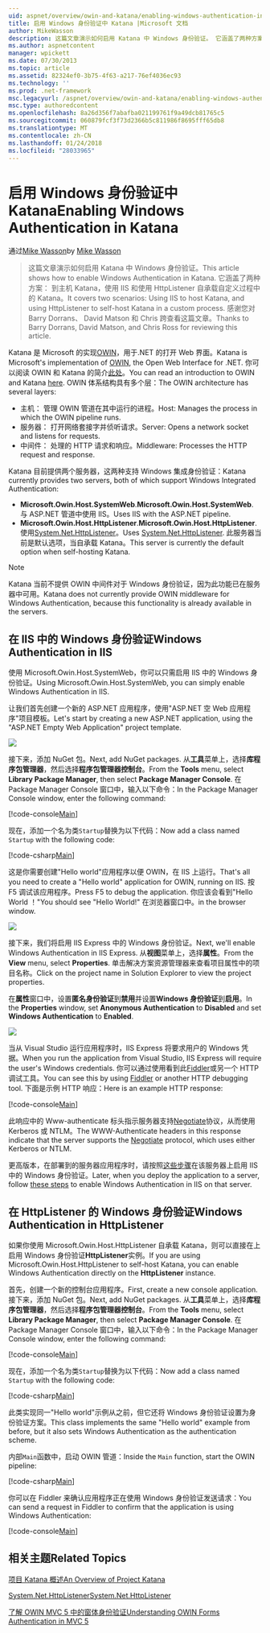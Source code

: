 ```yaml
---
uid: aspnet/overview/owin-and-katana/enabling-windows-authentication-in-katana
title: 启用 Windows 身份验证中 Katana |Microsoft 文档
author: MikeWasson
description: 这篇文章演示如何启用 Katana 中 Windows 身份验证。 它涵盖了两种方案： 到主机 Katana，使用 IIS 和使用 HttpListener 自承载 Kat...
ms.author: aspnetcontent
manager: wpickett
ms.date: 07/30/2013
ms.topic: article
ms.assetid: 82324ef0-3b75-4f63-a217-76ef4036ec93
ms.technology: ''
ms.prod: .net-framework
msc.legacyurl: /aspnet/overview/owin-and-katana/enabling-windows-authentication-in-katana
msc.type: authoredcontent
ms.openlocfilehash: 8a26d356f7abafba021199761f9a49dcb81765c5
ms.sourcegitcommit: 060879fcf3f73d2366b5c811986f8695fff65db8
ms.translationtype: MT
ms.contentlocale: zh-CN
ms.lasthandoff: 01/24/2018
ms.locfileid: "28033965"
---
```

<a name="enabling-windows-authentication-in-katana"></a><span data-ttu-id="eecd0-104">启用 Windows 身份验证中 Katana</span><span class="sxs-lookup"><span data-stu-id="eecd0-104">Enabling Windows Authentication in Katana</span></span>
====================
<span data-ttu-id="eecd0-105">通过[Mike Wasson](https://github.com/MikeWasson)</span><span class="sxs-lookup"><span data-stu-id="eecd0-105">by [Mike Wasson](https://github.com/MikeWasson)</span></span>

> <span data-ttu-id="eecd0-106">这篇文章演示如何启用 Katana 中 Windows 身份验证。</span><span class="sxs-lookup"><span data-stu-id="eecd0-106">This article shows how to enable Windows Authentication in Katana.</span></span> <span data-ttu-id="eecd0-107">它涵盖了两种方案： 到主机 Katana，使用 IIS 和使用 HttpListener 自承载自定义过程中的 Katana。</span><span class="sxs-lookup"><span data-stu-id="eecd0-107">It covers two scenarios: Using IIS to host Katana, and using HttpListener to self-host Katana in a custom process.</span></span> <span data-ttu-id="eecd0-108">感谢您对 Barry Dorrans、 David Matson 和 Chris 跨查看这篇文章。</span><span class="sxs-lookup"><span data-stu-id="eecd0-108">Thanks to Barry Dorrans, David Matson, and Chris Ross for reviewing this article.</span></span>


<span data-ttu-id="eecd0-109">Katana 是 Microsoft 的实现[OWIN](http://owin.org/)，用于.NET 的打开 Web 界面。</span><span class="sxs-lookup"><span data-stu-id="eecd0-109">Katana is Microsoft's implementation of [OWIN](http://owin.org/), the Open Web Interface for .NET.</span></span> <span data-ttu-id="eecd0-110">你可以阅读 OWIN 和 Katana 的简介[此处](an-overview-of-project-katana.md)。</span><span class="sxs-lookup"><span data-stu-id="eecd0-110">You can read an introduction to OWIN and Katana [here](an-overview-of-project-katana.md).</span></span> <span data-ttu-id="eecd0-111">OWIN 体系结构具有多个层：</span><span class="sxs-lookup"><span data-stu-id="eecd0-111">The OWIN architecture has several layers:</span></span>

- <span data-ttu-id="eecd0-112">主机： 管理 OWIN 管道在其中运行的进程。</span><span class="sxs-lookup"><span data-stu-id="eecd0-112">Host: Manages the process in which the OWIN pipeline runs.</span></span>
- <span data-ttu-id="eecd0-113">服务器： 打开网络套接字并侦听请求。</span><span class="sxs-lookup"><span data-stu-id="eecd0-113">Server: Opens a network socket and listens for requests.</span></span>
- <span data-ttu-id="eecd0-114">中间件： 处理的 HTTP 请求和响应。</span><span class="sxs-lookup"><span data-stu-id="eecd0-114">Middleware: Processes the HTTP request and response.</span></span>

<span data-ttu-id="eecd0-115">Katana 目前提供两个服务器，这两种支持 Windows 集成身份验证：</span><span class="sxs-lookup"><span data-stu-id="eecd0-115">Katana currently provides two servers, both of which support Windows Integrated Authentication:</span></span>

- <span data-ttu-id="eecd0-116">**Microsoft.Owin.Host.SystemWeb**.</span><span class="sxs-lookup"><span data-stu-id="eecd0-116">**Microsoft.Owin.Host.SystemWeb**.</span></span> <span data-ttu-id="eecd0-117">与 ASP.NET 管道中使用 IIS。</span><span class="sxs-lookup"><span data-stu-id="eecd0-117">Uses IIS with the ASP.NET pipeline.</span></span>
- <span data-ttu-id="eecd0-118">**Microsoft.Owin.Host.HttpListener**.</span><span class="sxs-lookup"><span data-stu-id="eecd0-118">**Microsoft.Owin.Host.HttpListener**.</span></span> <span data-ttu-id="eecd0-119">使用[System.Net.HttpListener](https://msdn.microsoft.com/library/system.net.httplistener.aspx)。</span><span class="sxs-lookup"><span data-stu-id="eecd0-119">Uses [System.Net.HttpListener](https://msdn.microsoft.com/library/system.net.httplistener.aspx).</span></span> <span data-ttu-id="eecd0-120">此服务器当前是默认选项，当自承载 Katana。</span><span class="sxs-lookup"><span data-stu-id="eecd0-120">This server is currently the default option when self-hosting Katana.</span></span>

> [!NOTE]
> <span data-ttu-id="eecd0-121">Katana 当前不提供 OWIN 中间件对于 Windows 身份验证，因为此功能已在服务器中可用。</span><span class="sxs-lookup"><span data-stu-id="eecd0-121">Katana does not currently provide OWIN middleware for Windows Authentication, because this functionality is already available in the servers.</span></span>


## <a name="windows-authentication-in-iis"></a><span data-ttu-id="eecd0-122">在 IIS 中的 Windows 身份验证</span><span class="sxs-lookup"><span data-stu-id="eecd0-122">Windows Authentication in IIS</span></span>

<span data-ttu-id="eecd0-123">使用 Microsoft.Owin.Host.SystemWeb，你可以只需启用 IIS 中的 Windows 身份验证。</span><span class="sxs-lookup"><span data-stu-id="eecd0-123">Using Microsoft.Owin.Host.SystemWeb, you can simply enable Windows Authentication in IIS.</span></span>

<span data-ttu-id="eecd0-124">让我们首先创建一个新的 ASP.NET 应用程序，使用"ASP.NET 空 Web 应用程序"项目模板。</span><span class="sxs-lookup"><span data-stu-id="eecd0-124">Let's start by creating a new ASP.NET application, using the "ASP.NET Empty Web Application" project template.</span></span>

![](enabling-windows-authentication-in-katana/_static/image1.png)

<span data-ttu-id="eecd0-125">接下来，添加 NuGet 包。</span><span class="sxs-lookup"><span data-stu-id="eecd0-125">Next, add NuGet packages.</span></span> <span data-ttu-id="eecd0-126">从**工具**菜单上，选择**库程序包管理器**，然后选择**程序包管理器控制台**。</span><span class="sxs-lookup"><span data-stu-id="eecd0-126">From the **Tools** menu, select **Library Package Manager**, then select **Package Manager Console**.</span></span> <span data-ttu-id="eecd0-127">在 Package Manager Console 窗口中，输入以下命令：</span><span class="sxs-lookup"><span data-stu-id="eecd0-127">In the Package Manager Console window, enter the following command:</span></span>

[!code-console[Main](enabling-windows-authentication-in-katana/samples/sample1.cmd)]

<span data-ttu-id="eecd0-128">现在，添加一个名为类`Startup`替换为以下代码：</span><span class="sxs-lookup"><span data-stu-id="eecd0-128">Now add a class named `Startup` with the following code:</span></span>

[!code-csharp[Main](enabling-windows-authentication-in-katana/samples/sample2.cs)]

<span data-ttu-id="eecd0-129">这是你需要创建"Hello world"应用程序以便 OWIN，在 IIS 上运行。</span><span class="sxs-lookup"><span data-stu-id="eecd0-129">That's all you need to create a "Hello world" application for OWIN, running on IIS.</span></span> <span data-ttu-id="eecd0-130">按 F5 调试该应用程序。</span><span class="sxs-lookup"><span data-stu-id="eecd0-130">Press F5 to debug the application.</span></span> <span data-ttu-id="eecd0-131">你应该会看到"Hello World ！"</span><span class="sxs-lookup"><span data-stu-id="eecd0-131">You should see "Hello World!"</span></span> <span data-ttu-id="eecd0-132">在浏览器窗口中。</span><span class="sxs-lookup"><span data-stu-id="eecd0-132">in the browser window.</span></span>

![](enabling-windows-authentication-in-katana/_static/image2.png)

<span data-ttu-id="eecd0-133">接下来，我们将启用 IIS Express 中的 Windows 身份验证。</span><span class="sxs-lookup"><span data-stu-id="eecd0-133">Next, we'll enable Windows Authentication in IIS Express.</span></span> <span data-ttu-id="eecd0-134">从**视图**菜单上，选择**属性**。</span><span class="sxs-lookup"><span data-stu-id="eecd0-134">From the **View** menu, select **Properties**.</span></span> <span data-ttu-id="eecd0-135">单击解决方案资源管理器来查看项目属性中的项目名称。</span><span class="sxs-lookup"><span data-stu-id="eecd0-135">Click on the project name in Solution Explorer to view the project properties.</span></span>

<span data-ttu-id="eecd0-136">在**属性**窗口中，设置**匿名身份验证**到**禁用**并设置**Windows 身份验证**到**启用**。</span><span class="sxs-lookup"><span data-stu-id="eecd0-136">In the **Properties** window, set **Anonymous Authentication** to **Disabled** and set **Windows Authentication** to **Enabled**.</span></span>

![](enabling-windows-authentication-in-katana/_static/image3.png)

<span data-ttu-id="eecd0-137">当从 Visual Studio 运行应用程序时，IIS Express 将要求用户的 Windows 凭据。</span><span class="sxs-lookup"><span data-stu-id="eecd0-137">When you run the application from Visual Studio, IIS Express will require the user's Windows credentials.</span></span> <span data-ttu-id="eecd0-138">你可以通过使用看到此[Fiddler](http://fiddler2.com/home)或另一个 HTTP 调试工具。</span><span class="sxs-lookup"><span data-stu-id="eecd0-138">You can see this by using [Fiddler](http://fiddler2.com/home) or another HTTP debugging tool.</span></span> <span data-ttu-id="eecd0-139">下面是示例 HTTP 响应：</span><span class="sxs-lookup"><span data-stu-id="eecd0-139">Here is an example HTTP response:</span></span>

[!code-console[Main](enabling-windows-authentication-in-katana/samples/sample3.cmd?highlight=1,5-6)]

<span data-ttu-id="eecd0-140">此响应中的 Www-authenticate 标头指示服务器支持[Negotiate](http://www.ietf.org/rfc/rfc4559.txt)协议，从而使用 Kerberos 或 NTLM。</span><span class="sxs-lookup"><span data-stu-id="eecd0-140">The WWW-Authenticate headers in this response indicate that the server supports the [Negotiate](http://www.ietf.org/rfc/rfc4559.txt) protocol, which uses either Kerberos or NTLM.</span></span>

<span data-ttu-id="eecd0-141">更高版本，在部署到的服务器应用程序时，请按照[这些步骤](https://www.iis.net/configreference/system.webserver/security/authentication/windowsauthentication)在该服务器上启用 IIS 中的 Windows 身份验证。</span><span class="sxs-lookup"><span data-stu-id="eecd0-141">Later, when you deploy the application to a server, follow [these steps](https://www.iis.net/configreference/system.webserver/security/authentication/windowsauthentication) to enable Windows Authentication in IIS on that server.</span></span>

## <a name="windows-authentication-in-httplistener"></a><span data-ttu-id="eecd0-142">在 HttpListener 的 Windows 身份验证</span><span class="sxs-lookup"><span data-stu-id="eecd0-142">Windows Authentication in HttpListener</span></span>

<span data-ttu-id="eecd0-143">如果你使用 Microsoft.Owin.Host.HttpListener 自承载 Katana，则可以直接在上启用 Windows 身份验证**HttpListener**实例。</span><span class="sxs-lookup"><span data-stu-id="eecd0-143">If you are using Microsoft.Owin.Host.HttpListener to self-host Katana, you can enable Windows Authentication directly on the **HttpListener** instance.</span></span>

<span data-ttu-id="eecd0-144">首先，创建一个新的控制台应用程序。</span><span class="sxs-lookup"><span data-stu-id="eecd0-144">First, create a new console application.</span></span> <span data-ttu-id="eecd0-145">接下来，添加 NuGet 包。</span><span class="sxs-lookup"><span data-stu-id="eecd0-145">Next, add NuGet packages.</span></span> <span data-ttu-id="eecd0-146">从**工具**菜单上，选择**库程序包管理器**，然后选择**程序包管理器控制台**。</span><span class="sxs-lookup"><span data-stu-id="eecd0-146">From the **Tools** menu, select **Library Package Manager**, then select **Package Manager Console**.</span></span> <span data-ttu-id="eecd0-147">在 Package Manager Console 窗口中，输入以下命令：</span><span class="sxs-lookup"><span data-stu-id="eecd0-147">In the Package Manager Console window, enter the following command:</span></span>

[!code-console[Main](enabling-windows-authentication-in-katana/samples/sample4.cmd)]

<span data-ttu-id="eecd0-148">现在，添加一个名为类`Startup`替换为以下代码：</span><span class="sxs-lookup"><span data-stu-id="eecd0-148">Now add a class named `Startup` with the following code:</span></span>

[!code-csharp[Main](enabling-windows-authentication-in-katana/samples/sample5.cs)]

<span data-ttu-id="eecd0-149">此类实现同一"Hello world"示例从之前，但它还将 Windows 身份验证设置为身份验证方案。</span><span class="sxs-lookup"><span data-stu-id="eecd0-149">This class implements the same "Hello world" example from before, but it also sets Windows Authentication as the authentication scheme.</span></span>

<span data-ttu-id="eecd0-150">内部`Main`函数中，启动 OWIN 管道：</span><span class="sxs-lookup"><span data-stu-id="eecd0-150">Inside the `Main` function, start the OWIN pipeline:</span></span>

[!code-csharp[Main](enabling-windows-authentication-in-katana/samples/sample6.cs)]

<span data-ttu-id="eecd0-151">你可以在 Fiddler 来确认应用程序正在使用 Windows 身份验证发送请求：</span><span class="sxs-lookup"><span data-stu-id="eecd0-151">You can send a request in Fiddler to confirm that the application is using Windows Authentication:</span></span>

[!code-console[Main](enabling-windows-authentication-in-katana/samples/sample7.cmd?highlight=1,4-5)]

## <a name="related-topics"></a><span data-ttu-id="eecd0-152">相关主题</span><span class="sxs-lookup"><span data-stu-id="eecd0-152">Related Topics</span></span>

[<span data-ttu-id="eecd0-153">项目 Katana 概述</span><span class="sxs-lookup"><span data-stu-id="eecd0-153">An Overview of Project Katana</span></span>](an-overview-of-project-katana.md)

[<span data-ttu-id="eecd0-154">System.Net.HttpListener</span><span class="sxs-lookup"><span data-stu-id="eecd0-154">System.Net.HttpListener</span></span>](https://msdn.microsoft.com/library/system.net.httplistener.aspx)

[<span data-ttu-id="eecd0-155">了解 OWIN MVC 5 中的窗体身份验证</span><span class="sxs-lookup"><span data-stu-id="eecd0-155">Understanding OWIN Forms Authentication in MVC 5</span></span>](https://blogs.msdn.com/b/webdev/archive/2013/07/03/understanding-owin-forms-authentication-in-mvc-5.aspx)
